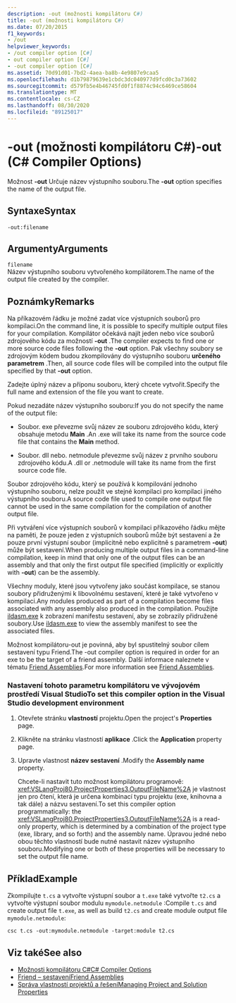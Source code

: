 ```yaml
---
description: -out (možnosti kompilátoru C#)
title: -out (možnosti kompilátoru C#)
ms.date: 07/20/2015
f1_keywords:
- /out
helpviewer_keywords:
- /out compiler option [C#]
- out compiler option [C#]
- -out compiler option [C#]
ms.assetid: 70d91d01-7bd2-4aea-ba8b-4e9807e9caa5
ms.openlocfilehash: d1b79879639e1cbdc3dc040977d9fcd0c3a73602
ms.sourcegitcommit: d579fb5e4b46745fd0f1f8874c94c6469ce58604
ms.translationtype: MT
ms.contentlocale: cs-CZ
ms.lasthandoff: 08/30/2020
ms.locfileid: "89125017"
---
```

# <a name="-out-c-compiler-options"></a><span data-ttu-id="fa6e3-103">-out (možnosti kompilátoru C#)</span><span class="sxs-lookup"><span data-stu-id="fa6e3-103">-out (C# Compiler Options)</span></span>
<span data-ttu-id="fa6e3-104">Možnost **-out** Určuje název výstupního souboru.</span><span class="sxs-lookup"><span data-stu-id="fa6e3-104">The **-out** option specifies the name of the output file.</span></span>  
  
## <a name="syntax"></a><span data-ttu-id="fa6e3-105">Syntaxe</span><span class="sxs-lookup"><span data-stu-id="fa6e3-105">Syntax</span></span>  
  
```console  
-out:filename  
```  
  
## <a name="arguments"></a><span data-ttu-id="fa6e3-106">Argumenty</span><span class="sxs-lookup"><span data-stu-id="fa6e3-106">Arguments</span></span>  
 `filename`  
 <span data-ttu-id="fa6e3-107">Název výstupního souboru vytvořeného kompilátorem.</span><span class="sxs-lookup"><span data-stu-id="fa6e3-107">The name of the output file created by the compiler.</span></span>  
  
## <a name="remarks"></a><span data-ttu-id="fa6e3-108">Poznámky</span><span class="sxs-lookup"><span data-stu-id="fa6e3-108">Remarks</span></span>  
 <span data-ttu-id="fa6e3-109">Na příkazovém řádku je možné zadat více výstupních souborů pro kompilaci.</span><span class="sxs-lookup"><span data-stu-id="fa6e3-109">On the command line, it is possible to specify multiple output files for your compilation.</span></span> <span data-ttu-id="fa6e3-110">Kompilátor očekává najít jeden nebo více souborů zdrojového kódu za možností **-out** .</span><span class="sxs-lookup"><span data-stu-id="fa6e3-110">The compiler expects to find one or more source code files following the **-out** option.</span></span> <span data-ttu-id="fa6e3-111">Pak všechny soubory se zdrojovým kódem budou zkompilovány do výstupního souboru **určeného parametrem** .</span><span class="sxs-lookup"><span data-stu-id="fa6e3-111">Then, all source code files will be compiled into the output file specified by that **-out** option.</span></span>  
  
 <span data-ttu-id="fa6e3-112">Zadejte úplný název a příponu souboru, který chcete vytvořit.</span><span class="sxs-lookup"><span data-stu-id="fa6e3-112">Specify the full name and extension of the file you want to create.</span></span>  
  
 <span data-ttu-id="fa6e3-113">Pokud nezadáte název výstupního souboru:</span><span class="sxs-lookup"><span data-stu-id="fa6e3-113">If you do not specify the name of the output file:</span></span>  
  
- <span data-ttu-id="fa6e3-114">Soubor. exe převezme svůj název ze souboru zdrojového kódu, který obsahuje metodu **Main** .</span><span class="sxs-lookup"><span data-stu-id="fa6e3-114">An .exe will take its name from the source code file that contains the **Main** method.</span></span>  
  
- <span data-ttu-id="fa6e3-115">Soubor. dll nebo. netmodule převezme svůj název z prvního souboru zdrojového kódu.</span><span class="sxs-lookup"><span data-stu-id="fa6e3-115">A .dll or .netmodule will take its name from the first source code file.</span></span>  
  
 <span data-ttu-id="fa6e3-116">Soubor zdrojového kódu, který se používá k kompilování jednoho výstupního souboru, nelze použít ve stejné kompilaci pro kompilaci jiného výstupního souboru.</span><span class="sxs-lookup"><span data-stu-id="fa6e3-116">A source code file used to compile one output file cannot be used in the same compilation for the compilation of another output file.</span></span>  
  
 <span data-ttu-id="fa6e3-117">Při vytváření více výstupních souborů v kompilaci příkazového řádku mějte na paměti, že pouze jeden z výstupních souborů může být sestavení a že pouze první výstupní soubor (implicitně nebo explicitně s parametrem **-out**) může být sestavení.</span><span class="sxs-lookup"><span data-stu-id="fa6e3-117">When producing multiple output files in a command-line compilation, keep in mind that only one of the output files can be an assembly and that only the first output file specified (implicitly or explicitly with **-out**) can be the assembly.</span></span>  
  
 <span data-ttu-id="fa6e3-118">Všechny moduly, které jsou vytvořeny jako součást kompilace, se stanou soubory přidruženými k libovolnému sestavení, které je také vytvořeno v kompilaci.</span><span class="sxs-lookup"><span data-stu-id="fa6e3-118">Any modules produced as part of a compilation become files associated with any assembly also produced in the compilation.</span></span> <span data-ttu-id="fa6e3-119">Použijte [ildasm.exe](../../../framework/tools/ildasm-exe-il-disassembler.md) k zobrazení manifestu sestavení, aby se zobrazily přidružené soubory.</span><span class="sxs-lookup"><span data-stu-id="fa6e3-119">Use [ildasm.exe](../../../framework/tools/ildasm-exe-il-disassembler.md) to view the assembly manifest to see the associated files.</span></span>  
  
 <span data-ttu-id="fa6e3-120">Možnost kompilátoru-out je povinná, aby byl spustitelný soubor cílem sestavení typu Friend.</span><span class="sxs-lookup"><span data-stu-id="fa6e3-120">The -out compiler option is required in order for an exe to be the target of a friend assembly.</span></span> <span data-ttu-id="fa6e3-121">Další informace naleznete v tématu [Friend Assemblies](../../../standard/assembly/friend.md).</span><span class="sxs-lookup"><span data-stu-id="fa6e3-121">For more information see [Friend Assemblies](../../../standard/assembly/friend.md).</span></span>  
  
### <a name="to-set-this-compiler-option-in-the-visual-studio-development-environment"></a><span data-ttu-id="fa6e3-122">Nastavení tohoto parametru kompilátoru ve vývojovém prostředí Visual Studio</span><span class="sxs-lookup"><span data-stu-id="fa6e3-122">To set this compiler option in the Visual Studio development environment</span></span>  
  
1. <span data-ttu-id="fa6e3-123">Otevřete stránku **vlastností** projektu.</span><span class="sxs-lookup"><span data-stu-id="fa6e3-123">Open the project's **Properties** page.</span></span>  
  
2. <span data-ttu-id="fa6e3-124">Klikněte na stránku vlastností **aplikace** .</span><span class="sxs-lookup"><span data-stu-id="fa6e3-124">Click the **Application** property page.</span></span>  
  
3. <span data-ttu-id="fa6e3-125">Upravte vlastnost **název sestavení** .</span><span class="sxs-lookup"><span data-stu-id="fa6e3-125">Modify the **Assembly name** property.</span></span>  
  
     <span data-ttu-id="fa6e3-126">Chcete-li nastavit tuto možnost kompilátoru programově: <xref:VSLangProj80.ProjectProperties3.OutputFileName%2A> je vlastnost jen pro čtení, která je určena kombinací typu projektu (exe, knihovna a tak dále) a názvu sestavení.</span><span class="sxs-lookup"><span data-stu-id="fa6e3-126">To set this compiler option programmatically: the <xref:VSLangProj80.ProjectProperties3.OutputFileName%2A> is a read-only property, which is determined by a combination of the project type (exe, library, and so forth) and the assembly name.</span></span> <span data-ttu-id="fa6e3-127">Úpravou jedné nebo obou těchto vlastností bude nutné nastavit název výstupního souboru.</span><span class="sxs-lookup"><span data-stu-id="fa6e3-127">Modifying one or both of these properties will be necessary to set the output file name.</span></span>  
  
## <a name="example"></a><span data-ttu-id="fa6e3-128">Příklad</span><span class="sxs-lookup"><span data-stu-id="fa6e3-128">Example</span></span>  
 <span data-ttu-id="fa6e3-129">Zkompilujte `t.cs` a vytvořte výstupní soubor a `t.exe` také vytvořte `t2.cs` a vytvořte výstupní soubor modulu `mymodule.netmodule` :</span><span class="sxs-lookup"><span data-stu-id="fa6e3-129">Compile `t.cs` and create output file `t.exe`, as well as build `t2.cs` and create module output file `mymodule.netmodule`:</span></span>  
  
```console  
csc t.cs -out:mymodule.netmodule -target:module t2.cs  
```  
  
## <a name="see-also"></a><span data-ttu-id="fa6e3-130">Viz také</span><span class="sxs-lookup"><span data-stu-id="fa6e3-130">See also</span></span>

- [<span data-ttu-id="fa6e3-131">Možnosti kompilátoru C#</span><span class="sxs-lookup"><span data-stu-id="fa6e3-131">C# Compiler Options</span></span>](./index.md)
- [<span data-ttu-id="fa6e3-132">Friend – sestavení</span><span class="sxs-lookup"><span data-stu-id="fa6e3-132">Friend Assemblies</span></span>](../../../standard/assembly/friend.md)
- [<span data-ttu-id="fa6e3-133">Správa vlastností projektů a řešení</span><span class="sxs-lookup"><span data-stu-id="fa6e3-133">Managing Project and Solution Properties</span></span>](/visualstudio/ide/managing-project-and-solution-properties)
